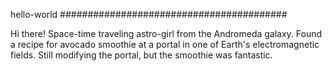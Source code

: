  hello-world
#########################################

Hi there!
Space-time traveling astro-girl from the Andromeda galaxy.
Found a recipe for avocado smoothie at a portal in one of Earth's electromagnetic fields.
Still modifying the portal, but the smoothie was fantastic.

